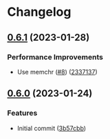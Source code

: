 # Changelog

## [0.6.1](https://github.com/mathematic-inc/addr-spec-rs/compare/v0.6.0...v0.6.1) (2023-01-28)


### Performance Improvements

* Use memchr ([#8](https://github.com/mathematic-inc/addr-spec-rs/issues/8)) ([2337137](https://github.com/mathematic-inc/addr-spec-rs/commit/2337137e5e5aefe10706d374d888fa08e4e4a243))

## [0.6.0](https://github.com/mathematic-inc/addr-spec-rs/commits/v0.6.0) (2023-01-24)


### Features

* Initial commit ([3b57cbb](https://github.com/mathematic-inc/addr-spec-rs/commit/3b57cbba07ecfb7d8ace80146abeda90797326c8))
